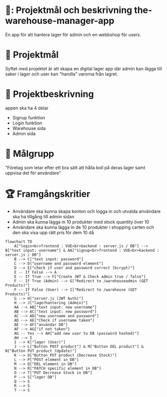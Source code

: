 # 📌: Projektmål och beskrivning the-warehouse-manager-app

En app för att hantera lager för admin och en webbshop för users.

# 🥅 Projektmål

Syftet med projektet är att skapa en digital lager app där admin kan lägga till saker i lager och user kan "handla" varorna från lagret.

# 📁 Projektbeskrivning

appen ska ha 4 delar
- Signup funktion
- Login funktion
- Warehouse sida
- Admin sida
  
# 👥 Målgrupp

"Företag som letar efter ett bra sätt att hålla koll på deras lager samt uppvisa det för användare"

# 🏆 Framgångskritier
- Användare ska kunna skapa konton och logga in och utvalda användare ska ha tillgång till admin sidan
- Admin ska kunna lägga in 10 produkter med stock quantity över 10
- Användare ska kunna lägga in de 10 produkter i shopping carten och den ska visa upp rätt pris för dem 10 då






```mermaid
flowchart TD
    A["login<br>frontend : VUE<br>backend : server.js / DB"] --> B["text input: username"] & AA["signup<br>frontend : VUE<br>backend : server.js / DB"]
    B --> C["text input: password"]
    C --> D["username and password element"]
    D --> E["check if user and password correct (bcrypt)"]
    E -- If False --> A
    E -- If True --> F["Create JWT & Check admin true / false"]
    F -- If True (Admin) --> G["Redirect to /warehouseadmin (GET Products)"]
    F -- If False (User) --> I["Redirect to /warehouse (GET Products)"]
    G --> H["server.js (JWT Auth)"]
    H --> J["lagerhantering (Admin)"]
    AA --> AB["text input: new username"]
    AB --> AC["text input: new password"]
    AC --> AD["new username and password"]
    AD --> AE["Check if username taken"]
    AE --> AF["användar DB"]
    AF --> AG{"if not taken"}
    AG -- Yes --> AH["add new user to DB (password hashed)"]
    AH --> I
    I --> K["lager (User)"]
    J --> L["Button POST product"] & M["Button DEL product"] & N["Button PUT product (Update)"]
    K --> O["Button PUT product (Decrease Stock)"]
    L --> P["POST element in DB"]
    M --> Q["DEL element in DB"]
    N --> R["PATCH specific element in DB"]
    O --> T["PUT Decrease Stock in DB"]
    P --> S["lager DB"]
    Q --> S
    R --> S
    T --> S


